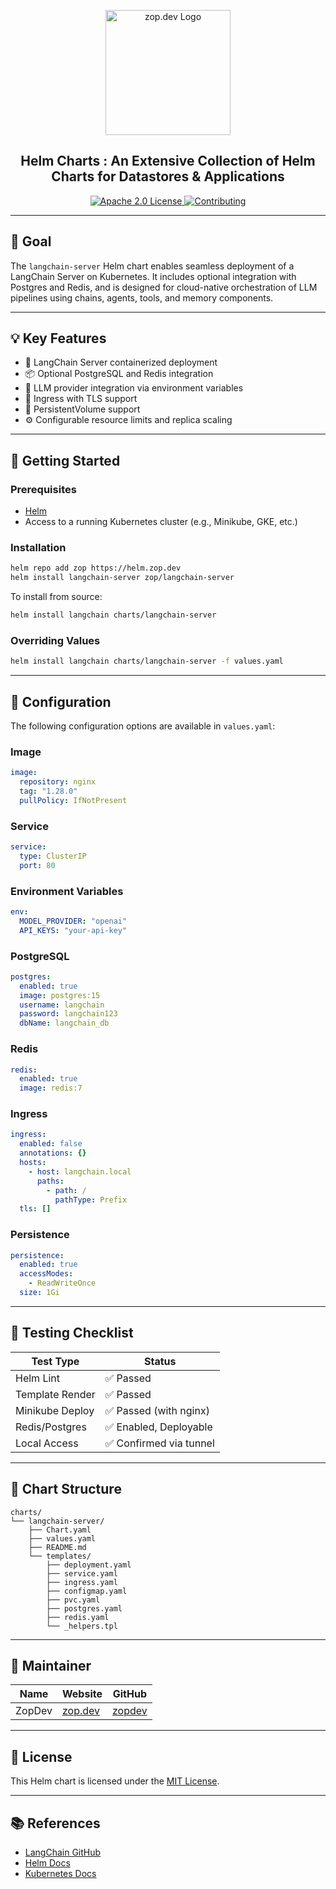 <p align="center">
  <img src="https://zop.dev/resources/cdn/newsletter/zopdev-transparent-logo.png" alt="zop.dev Logo" width="200">
</p>

<h2 align="center">Helm Charts : An Extensive Collection of Helm Charts for Datastores & Applications</h2>

<p align="center">
  <a href="../../LICENSE">
    <img src="https://img.shields.io/badge/License-Apache_2.0-blue?style=for-the-badge" alt="Apache 2.0 License">
  </a>
  <a href="../../CONTRIBUTING.md">
    <img src="https://img.shields.io/badge/Contribute-Guide-orange?style=for-the-badge" alt="Contributing">
  </a>
</p>

---

## 🎯 Goal

The `langchain-server` Helm chart enables seamless deployment of a LangChain Server on Kubernetes. It includes optional integration with Postgres and Redis, and is designed for cloud-native orchestration of LLM pipelines using chains, agents, tools, and memory components.

---

## 💡 Key Features

* 🚀 LangChain Server containerized deployment
* 📦 Optional PostgreSQL and Redis integration
* 🔌 LLM provider integration via environment variables
* 🔐 Ingress with TLS support
* 💾 PersistentVolume support
* ⚙️ Configurable resource limits and replica scaling

---

## 🚀 Getting Started

### Prerequisites

* [Helm](https://helm.sh/docs/intro/install/)
* Access to a running Kubernetes cluster (e.g., Minikube, GKE, etc.)

### Installation

```bash
helm repo add zop https://helm.zop.dev
helm install langchain-server zop/langchain-server
```

To install from source:

```bash
helm install langchain charts/langchain-server
```

### Overriding Values

```bash
helm install langchain charts/langchain-server -f values.yaml
```

---

## 🧰 Configuration

The following configuration options are available in `values.yaml`:

### Image

```yaml
image:
  repository: nginx
  tag: "1.28.0"
  pullPolicy: IfNotPresent
```

### Service

```yaml
service:
  type: ClusterIP
  port: 80
```

### Environment Variables

```yaml
env:
  MODEL_PROVIDER: "openai"
  API_KEYS: "your-api-key"
```

### PostgreSQL

```yaml
postgres:
  enabled: true
  image: postgres:15
  username: langchain
  password: langchain123
  dbName: langchain_db
```

### Redis

```yaml
redis:
  enabled: true
  image: redis:7
```

### Ingress

```yaml
ingress:
  enabled: false
  annotations: {}
  hosts:
    - host: langchain.local
      paths:
        - path: /
          pathType: Prefix
  tls: []
```

### Persistence

```yaml
persistence:
  enabled: true
  accessModes:
    - ReadWriteOnce
  size: 1Gi
```

---

## 🧪 Testing Checklist

| Test Type       | Status                 |
| --------------- | ---------------------- |
| Helm Lint       | ✅ Passed               |
| Template Render | ✅ Passed               |
| Minikube Deploy | ✅ Passed (with nginx)  |
| Redis/Postgres  | ✅ Enabled, Deployable  |
| Local Access    | ✅ Confirmed via tunnel |

---

## 📂 Chart Structure

```
charts/
└── langchain-server/
    ├── Chart.yaml
    ├── values.yaml
    ├── README.md
    └── templates/
        ├── deployment.yaml
        ├── service.yaml
        ├── ingress.yaml
        ├── configmap.yaml
        ├── pvc.yaml
        ├── postgres.yaml
        ├── redis.yaml
        └── _helpers.tpl
```

---

## 👷 **Maintainer**

| Name   | Website                  | GitHub                      |
|--------|--------------------------|-----------------------------|
| ZopDev | [zop.dev](https://zop.dev) | [zopdev](https://github.com/zopdev) |


---

## 📄 License

This Helm chart is licensed under the [MIT License](https://opensource.org/licenses/MIT).

---

## 📚 References

* [LangChain GitHub](https://github.com/langchain-ai/langchain)
* [Helm Docs](https://helm.sh/docs/)
* [Kubernetes Docs](https://kubernetes.io/docs/home/)
